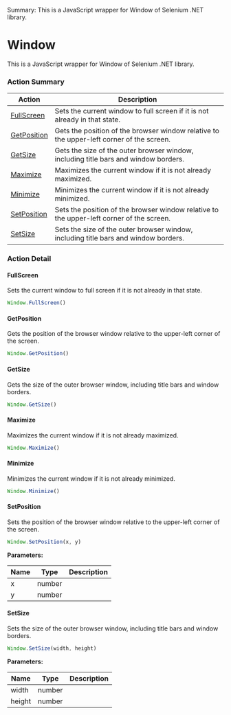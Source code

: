Summary: This is a JavaScript wrapper for Window of Selenium .NET library.

# Window

This is a JavaScript wrapper for Window of Selenium .NET library.






<!-- ============================== property summary ========================== -->

  
<!-- ============================== action summary ========================== -->



### Action Summary

|  **Action** | **Description** | 
| ----------- | --------------- |
|  [FullScreen](#fullscreen) | Sets the current window to full screen if it is not already in that state. |
|  [GetPosition](#getposition) | Gets the position of the browser window relative to the upper-left corner of the screen. |
|  [GetSize](#getsize) | Gets the size of the outer browser window, including title bars and window borders. |
|  [Maximize](#maximize) | Maximizes the current window if it is not already maximized. |
|  [Minimize](#minimize) | Minimizes the current window if it is not already minimized. |
|  [SetPosition](#setposition) | Sets the position of the browser window relative to the upper-left corner of the screen. |
|  [SetSize](#setsize) | Sets the size of the outer browser window, including title bars and window borders. |




<!-- ============================== property detail ========================== -->
  
  
<!-- ============================== action detail ========================== -->
  
### Action Detail
    
<a name="FullScreen"></a>    
#### FullScreen

Sets the current window to full screen if it is not already in that state.

```javascript
Window.FullScreen()
```





<a name="see.also.window.fullscreen"></a>

<a name="GetPosition"></a>    
#### GetPosition

Gets the position of the browser window relative to the upper-left corner of the screen.

```javascript
Window.GetPosition()
```





<a name="see.also.window.getposition"></a>

<a name="GetSize"></a>    
#### GetSize

Gets the size of the outer browser window, including title bars and window borders.

```javascript
Window.GetSize()
```





<a name="see.also.window.getsize"></a>

<a name="Maximize"></a>    
#### Maximize

Maximizes the current window if it is not already maximized.

```javascript
Window.Maximize()
```





<a name="see.also.window.maximize"></a>

<a name="Minimize"></a>    
#### Minimize

Minimizes the current window if it is not already minimized.

```javascript
Window.Minimize()
```





<a name="see.also.window.minimize"></a>

<a name="SetPosition"></a>    
#### SetPosition

Sets the position of the browser window relative to the upper-left corner of the screen.

```javascript
Window.SetPosition(x, y)
```


**Parameters:**

|  **Name** | **Type** | **Description** |
| ---------- | -------- | --------------- |
| x | number |   |
| y | number |   |





<a name="see.also.window.setposition"></a>

<a name="SetSize"></a>    
#### SetSize

Sets the size of the outer browser window, including title bars and window borders.

```javascript
Window.SetSize(width, height)
```


**Parameters:**

|  **Name** | **Type** | **Description** |
| ---------- | -------- | --------------- |
| width | number |   |
| height | number |   |





<a name="see.also.window.setsize"></a>

  

